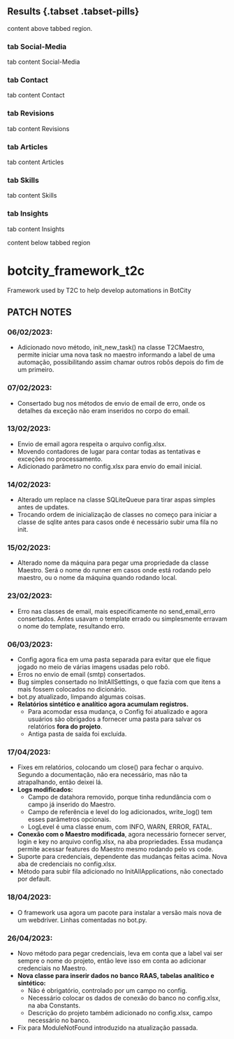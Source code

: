 ## Results {.tabset .tabset-pills}
content above tabbed region.

### tab Social-Media

tab content Social-Media

### tab Contact

tab content  Contact

### tab Revisions

tab content  Revisions

### tab Articles

tab content  Articles

### tab Skills

tab content  Skills

### tab Insights

tab content  Insights

content below tabbed region


# botcity_framework_t2c

Framework used by T2C to help develop automations in BotCity

## PATCH NOTES

### 06/02/2023:
- Adicionado novo método, init_new_task() na classe T2CMaestro, permite iniciar uma nova task no maestro informando a label de uma automação, possibilitando assim chamar outros robôs depois do fim de um primeiro.

### 07/02/2023:
- Consertado bug nos métodos de envio de email de erro, onde os detalhes da exceção não eram inseridos no corpo do email.

### 13/02/2023:
- Envio de email agora respeita o arquivo config.xlsx.
- Movendo contadores de lugar para contar todas as tentativas e exceções no processamento.
- Adicionado parâmetro no config.xlsx para envio do email inicial.

### 14/02/2023:
- Alterado um replace na classe SQLiteQueue para tirar aspas simples antes de updates.
- Trocando ordem de inicialização de classes no começo para iniciar a classe de sqlite antes para casos onde é necessário subir uma fila no init.

### 15/02/2023:
- Alterado nome da máquina para pegar uma propriedade da classe Maestro. Será o nome do runner em casos onde está rodando pelo maestro, ou o nome da máquina quando rodando local.

### 23/02/2023:
- Erro nas classes de email, mais especificamente no send_email_erro consertados. Antes usavam o template errado ou simplesmente erravam o nome do template, resultando erro.

### 06/03/2023:
- Config agora fica em uma pasta separada para evitar que ele fique jogado no meio de várias imagens usadas pelo robô.
- Erros no envio de email (smtp) consertados.
- Bug simples consertado no InitAllSettings, o que fazia com que itens a mais fossem colocados no dicionário.
- bot.py atualizado, limpando algumas coisas.
- __Relatórios sintético e analítico agora acumulam registros.__
  - Para acomodar essa mudança, o Config foi atualizado e agora usuários são obrigados a fornecer uma pasta para salvar os relatórios __fora do projeto__.
  - Antiga pasta de saída foi excluída.

### 17/04/2023:
- Fixes em relatórios, colocando um close() para fechar o arquivo. Segundo a documentação, não era necessário, mas não ta atrapalhando, então deixei lá.
- __Logs modificados:__
  - Campo de datahora removido, porque tinha redundância com o campo já inserido do Maestro.
  - Campo de referência e level do log adicionados, write_log() tem esses parâmetros opcionais.
  - LogLevel é uma classe enum, com INFO, WARN, ERROR, FATAL.
- __Conexão com o Maestro modificada__, agora necessário fornecer server, login e key no arquivo config.xlsx, na aba propriedades. Essa mudança permite acessar features do Maestro mesmo rodando pelo vs code.
- Suporte para credenciais, dependente das mudanças feitas acima. Nova aba de credenciais no config.xlsx.
- Método para subir fila adicionado no InitAllApplications, não conectado por default.

### 18/04/2023:
- O framework usa agora um pacote para instalar a versão mais nova de um webdriver. Linhas comentadas no bot.py.

### 26/04/2023:
- Novo método para pegar credenciais, leva em conta que a label vai ser sempre o nome do projeto, então leve isso em conta ao adicionar credenciais no Maestro.
- __Nova classe para inserir dados no banco RAAS, tabelas analítico e sintético:__
  - Não é obrigatório, controlado por um campo no config.
  - Necessário colocar os dados de conexão do banco no config.xlsx, na aba Constants.
  - Descrição do projeto também adicionado no config.xlsx, campo necessário no banco.
- Fix para ModuleNotFound introduzido na atualização passada.
